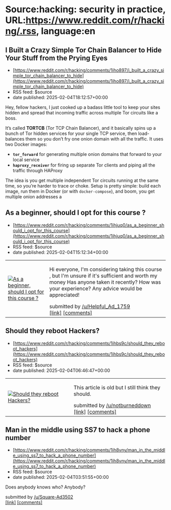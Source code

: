 # Source:hacking: security in practice, URL:https://www.reddit.com/r/hacking/.rss, language:en

## I Built a Crazy Simple Tor Chain Balancer to Hide Your Stuff from the Prying Eyes
 - [https://www.reddit.com/r/hacking/comments/1iho897/i_built_a_crazy_simple_tor_chain_balancer_to_hide](https://www.reddit.com/r/hacking/comments/1iho897/i_built_a_crazy_simple_tor_chain_balancer_to_hide)
 - RSS feed: $source
 - date published: 2025-02-04T18:12:57+00:00

<!-- SC_OFF --><div class="md"><p>Hey, fellow hackers, I just cooked up a badass little tool to keep your sites hidden and spread that incoming traffic across multiple Tor circuits like a boss. </p> <p>It’s called <strong>TORTCB</strong> (Tor TCP Chain Balancer), and it basically spins up a bunch of Tor hidden services for your single TCP service, then load-balances them so you don’t fry one onion domain with all the traffic. It uses two Docker images:</p> <ul> <li><strong><code>tor_forward</code></strong> for generating multiple onion domains that forward to your local service<br/></li> <li><strong><code>haproxy_receiver</code></strong> for firing up separate Tor clients and piping all the traffic through HAProxy</li> </ul> <p>The idea is you get multiple independent Tor circuits running at the same time, so you’re harder to trace or choke. Setup is pretty simple: build each image, run them in Docker (or with <code>docker-compose</code>), and boom, you get multiple onion addresses a

## As a beginner, should I opt for this course ?
 - [https://www.reddit.com/r/hacking/comments/1ihjuq0/as_a_beginner_should_i_opt_for_this_course](https://www.reddit.com/r/hacking/comments/1ihjuq0/as_a_beginner_should_i_opt_for_this_course)
 - RSS feed: $source
 - date published: 2025-02-04T15:12:34+00:00

<table> <tr><td> <a href="https://www.reddit.com/r/hacking/comments/1ihjuq0/as_a_beginner_should_i_opt_for_this_course/"> <img src="https://preview.redd.it/fmzrib3425he1.jpeg?width=640&amp;crop=smart&amp;auto=webp&amp;s=fd8be810f291ebb1e19e950ecda076356771f905" alt="As a beginner, should I opt for this course ?" title="As a beginner, should I opt for this course ?" /> </a> </td><td> <!-- SC_OFF --><div class="md"><p>Hi everyone, I&#39;m considering taking this course , but I&#39;m unsure if it&#39;s sufficient and worth my money Has anyone taken it recently? How was your experience? Any advice would be appreciated! </p> </div><!-- SC_ON --> &#32; submitted by &#32; <a href="https://www.reddit.com/user/Helpful_Ad_1759"> /u/Helpful_Ad_1759 </a> <br/> <span><a href="https://i.redd.it/fmzrib3425he1.jpeg">[link]</a></span> &#32; <span><a href="https://www.reddit.com/r/hacking/comments/1ihjuq0/as_a_beginner_should_i_opt_for_this_course/">[comments]</a></span> </td></tr></table>

## Should they reboot Hackers?
 - [https://www.reddit.com/r/hacking/comments/1ihbs9c/should_they_reboot_hackers](https://www.reddit.com/r/hacking/comments/1ihbs9c/should_they_reboot_hackers)
 - RSS feed: $source
 - date published: 2025-02-04T06:46:47+00:00

<table> <tr><td> <a href="https://www.reddit.com/r/hacking/comments/1ihbs9c/should_they_reboot_hackers/"> <img src="https://external-preview.redd.it/-cueucRDYknbfkDGgB7GX7I0Fe52FDaN2_jhFnP83h8.jpg?width=320&amp;crop=smart&amp;auto=webp&amp;s=5168ee0828f88759892b6ea2d66ad420693cd4e8" alt="Should they reboot Hackers?" title="Should they reboot Hackers?" /> </a> </td><td> <!-- SC_OFF --><div class="md"><p>This article is old but I still think they should.</p> </div><!-- SC_ON --> &#32; submitted by &#32; <a href="https://www.reddit.com/user/notburneddown"> /u/notburneddown </a> <br/> <span><a href="https://collider.com/hackers-movie-sequel-reboot-details/">[link]</a></span> &#32; <span><a href="https://www.reddit.com/r/hacking/comments/1ihbs9c/should_they_reboot_hackers/">[comments]</a></span> </td></tr></table>

## Man in the middle using SS7 to hack a phone number
 - [https://www.reddit.com/r/hacking/comments/1ih8vny/man_in_the_middle_using_ss7_to_hack_a_phone_number](https://www.reddit.com/r/hacking/comments/1ih8vny/man_in_the_middle_using_ss7_to_hack_a_phone_number)
 - RSS feed: $source
 - date published: 2025-02-04T03:51:55+00:00

<!-- SC_OFF --><div class="md"><p>Does anybody knows who? Anybody?</p> </div><!-- SC_ON --> &#32; submitted by &#32; <a href="https://www.reddit.com/user/Square-Ad3502"> /u/Square-Ad3502 </a> <br/> <span><a href="https://www.reddit.com/r/hacking/comments/1ih8vny/man_in_the_middle_using_ss7_to_hack_a_phone_number/">[link]</a></span> &#32; <span><a href="https://www.reddit.com/r/hacking/comments/1ih8vny/man_in_the_middle_using_ss7_to_hack_a_phone_number/">[comments]</a></span>

